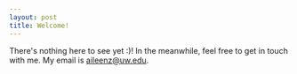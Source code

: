 ```yaml
---
layout: post
title: Welcome!
---
```


There's nothing here to see yet :)! In the meanwhile, feel free to get in touch with me. My email is aileenz@uw.edu.